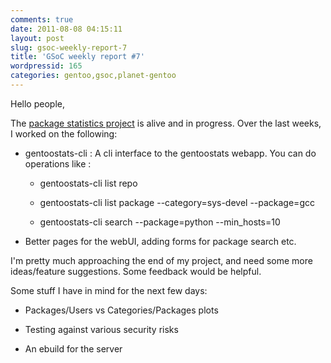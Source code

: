 ```yaml
---
comments: true
date: 2011-08-08 04:15:11
layout: post
slug: gsoc-weekly-report-7
title: 'GSoC weekly report #7'
wordpressid: 165
categories: gentoo,gsoc,planet-gentoo
---
```


Hello people,

The [package statistics project](http://www.google-melange.com/gsoc/project/google/gsoc2011/vh4x0r/26001) is alive and in progress. Over the last weeks, I worked on the following:



	
  * gentoostats-cli : A cli interface to the gentoostats webapp. You can do operations like :




	
    * gentoostats-cli list repo

	
    * gentoostats-cli list package --category=sys-devel --package=gcc

	
    * gentoostats-cli search --package=python --min_hosts=10


	
  * Better pages for the webUI, adding forms for package search etc.


I'm pretty much approaching the end of my project, and need some more ideas/feature suggestions. Some feedback would be helpful.

Some stuff I have in mind for the next few days:

	
  * Packages/Users vs Categories/Packages plots

	
  * Testing against various security risks

	
  * An ebuild for the server


